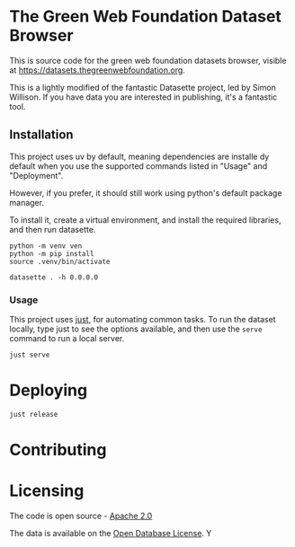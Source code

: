 # The Green Web Foundation Dataset Browser

This is source code for the green web foundation datasets browser, visible at https://datasets.thegreenwebfoundation.org.

This is a lightly modified  of the fantastic Datasette project, led by Simon Willison. If you have data you are interested in publishing, it's a fantastic tool.

## Installation

This project uses uv by default, meaning dependencies are installe dy default when you use the supported commands listed in "Usage" and "Deployment". 

However, if you prefer, it should still work using python's default package manager.

To install it, create a virtual environment, and install the required libraries, and then run datasette.

```
python -m venv ven
python -m pip install
source .venv/bin/activate

datasette . -h 0.0.0.0
```

### Usage

This project uses [just](https://just.systems), for automating common tasks. To run the dataset locally, type just to see the options available, and then use the `serve` command to run a local server.

```
just serve
```


# Deploying

```
just release
```

# Contributing



# Licensing

The code is open source - [Apache 2.0](https://choosealicense.com/licenses/apache-2.0/)

The data is available on the [Open Database License](https://opendatacommons.org/licenses/odbl/summary/index.html). Y
